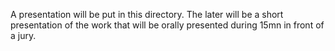 A presentation will be put in this directory.
The later will be a short presentation of the work that will be orally presented during 15mn in front of a jury.